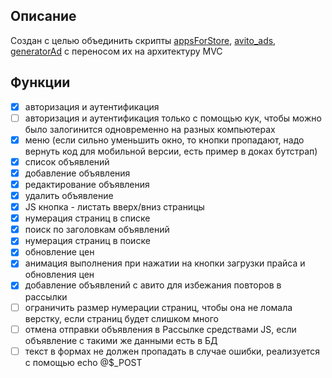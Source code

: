 ## Описание

Создан с целью объединить скрипты [appsForStore](https://github.com/grigoryMovchan/appsForStore), 
[avito_ads](https://github.com/grigoryMovchan/avito_ads), [generatorAd](https://github.com/grigoryMovchan/generatorAd) 
с переносом их на архитектуру MVC

## Функции
- [x] авторизация и аутентификация
- [ ] авторизация и аутентификация только с помощью кук, чтобы можно было залогинится одновременно на разных компьютерах 
- [x] меню (если сильно уменьшить окно, то кнопки пропадают, надо вернуть код для мобильной версии, есть пример в доках бутстрап)
- [x] список объявлений
- [x] добавление объявления
- [x] редактирование объявления
- [x] удалить объявление
- [x] JS кнопка - листать вверх/вниз страницы
- [x] нумерация страниц в списке
- [x] поиск по заголовкам объявлений
- [x] нумерация страниц в поиске
- [x] обновление цен
- [x] анимация выполнения при нажатии на кнопки загрузки прайса и обновления цен
- [x] добавление объявлений с авито для избежания повторов в рассылки
- [ ] ограничить размер нумерации страниц, чтобы она не ломала верстку, если страниц будет слишком много
- [ ] отмена отправки объявления в Рассылке средствами JS, если объявление с такими же данными есть в БД
- [ ] текст в формах не должен пропадать в случае ошибки, реализуется с помощью echo @$_POST